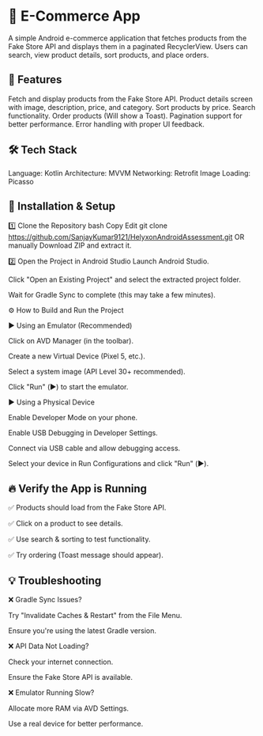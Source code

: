 # 🛒 E-Commerce App
A simple Android e-commerce application that fetches products from the Fake Store API and displays them in a paginated RecyclerView.
Users can search, view product details, sort products, and place orders.

## 📌 Features
Fetch and display products from the Fake Store API.
Product details screen with image, description, price, and category.
Sort products by price.
Search functionality.
Order products (Will show a Toast).
Pagination support for better performance.
Error handling with proper UI feedback.
## 🛠 Tech Stack
Language: Kotlin
Architecture: MVVM
Networking: Retrofit
Image Loading: Picasso

## 🚀 Installation & Setup
1️⃣ Clone the Repository
bash
Copy
Edit
git clone https://github.com/SanjayKumar9121/HelyxonAndroidAssessment.git
OR manually Download ZIP and extract it.

2️⃣ Open the Project in Android Studio
Launch Android Studio.

Click "Open an Existing Project" and select the extracted project folder.

Wait for Gradle Sync to complete (this may take a few minutes).

⚙️ How to Build and Run the Project

▶️ Using an Emulator (Recommended)

Click on AVD Manager (in the toolbar).

Create a new Virtual Device (Pixel 5, etc.).

Select a system image (API Level 30+ recommended).

Click "Run" (▶️) to start the emulator.

▶️ Using a Physical Device

Enable Developer Mode on your phone.

Enable USB Debugging in Developer Settings.

Connect via USB cable and allow debugging access.

Select your device in Run Configurations and click "Run" (▶️).

## 🔥 Verify the App is Running
✅ Products should load from the Fake Store API.

✅ Click on a product to see details.

✅ Use search & sorting to test functionality.

✅ Try ordering (Toast message should appear).

## 💡 Troubleshooting
❌ Gradle Sync Issues?

Try "Invalidate Caches & Restart" from the File Menu.

Ensure you're using the latest Gradle version.

❌ API Data Not Loading?

Check your internet connection.

Ensure the Fake Store API is available.

❌ Emulator Running Slow?

Allocate more RAM via AVD Settings.

Use a real device for better performance.
